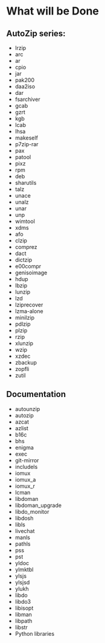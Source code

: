 # What will be Done

## AutoZip series:
* lrzip
* arc
* ar
* cpio
* jar
* pak200
* daa2iso
* dar
* fsarchiver
* gcab
* gzrt
* kgb
* lcab
* lhsa
* makeself
* p7zip-rar
* pax
* patool
* pixz
* rpm
* deb
* sharutils
* talz
* unace
* unalz
* unar
* unp
* wimtool
* xdms
* afo
* clzip
* comprez
* dact
* dictzip
* e00compr
* genisoimage
* hdup
* lbzip
* lunzip
* lzd
* lziprecover
* lzma-alone
* minilzip
* pdlzip
* plzip
* rzip
* xlunzip
* wzip
* xzdec
* zbackup
* zopfli
* zutil

## Documentation

* autounzip
* autozip
* azcat
* azlist
* b16c
* bhs
* enigma
* exec
* git-mirror
* includels
* iomux
* iomux_a
* iomux_r
* lcman
* libdoman
* libdoman_upgrade
* libdo_monitor
* libdosh
* libls
* livechat
* manls
* pathls
* pss
* pst
* yldoc
* ylmktbl
* ylsjs
* ylsjsd
* ylukh
* libdo
* libdo3
* libisopt
* libman
* libpath
* libstr
* Python libraries
